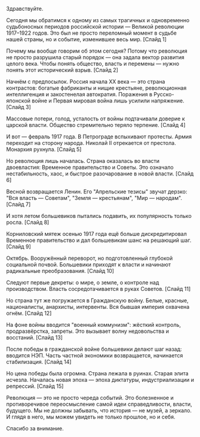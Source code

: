 Здравствуйте.

Сегодня мы обратимся к одному из самых трагичных и одновременно судьбоносных периодов российской истории — Великой революции 1917–1922 годов. Это был не просто переломный момент в судьбе нашей страны, но и событие, изменившее весь мир.
[Слайд 1]

Почему мы вообще говорим об этом сегодня? Потому что революция не просто разрушила старый порядок — она задала вектор развития целого века. Чтобы понять общество, власть и перемены — нужно понять этот исторический взрыв.
[Слайд 2]

Начнём с предпосылок. Россия начала XX века — это страна контрастов: богатые фабриканты и нищие крестьяне, революционная интеллигенция и закостенелая автократия. Поражения в Русско-японской войне и Первая мировая война лишь усилили напряжение.
[Слайд 3]

Массовые потери, голод, усталость от войны подтачивали доверие к царской власти. Общество стремительно теряло терпение.
[Слайд 4]

И вот — февраль 1917 года. В Петрограде вспыхивают протесты. Армия переходит на сторону народа. Николай II отрекается от престола. Монархия рухнула.
[Слайд 5]

Но революция лишь началась. Страна оказалась во власти двоевластия: Временное правительство и Советы. Это означало нестабильность, хаос, и быстрое разочарование в новой власти.
[Слайд 6]

Весной возвращается Ленин. Его "Апрельские тезисы" звучат дерзко: "Вся власть — Советам", "Земля — крестьянам", "Мир — народам".
[Слайд 7]

И хотя летом большевиков пытались подавить, их популярность только росла.
[Слайд 8]

Корниловский мятеж осенью 1917 года ещё больше дискредитировал Временное правительство и дал большевикам шанс на решающий шаг.
[Слайд 9]

Октябрь. Вооружённый переворот, но подготовленный глубокой социальной почвой. Большевики приходят к власти и начинают радикальные преобразования.
[Слайд 10]

Следуют первые декреты: о мире, о земле, о контроле над производством. Власть сосредотачивается в руках Советов.
[Слайд 11]

Но страна тут же погружается в Гражданскую войну. Белые, красные, националисты, анархисты, интервенты. Вся бывшая империя охвачена огнём.
[Слайд 12]

На фоне войны вводится "военный коммунизм": жёсткий контроль, продразвёрстка, запреты. Это вызывает волну недовольства и восстаний.
[Слайд 13]

После победы в гражданской войне большевики делают шаг назад: вводится НЭП. Часть частной экономики возвращается, начинается стабилизация.
[Слайд 14]

Но цена победы была огромна. Страна лежала в руинах. Старая элита исчезла. Началась новая эпоха — эпоха диктатуры, индустриализации и репрессий.
[Слайд 15]

Революция — это не просто череда событий. Это болезненное и противоречивое переосмысление самой идеи справедливости, власти, будущего. Мы не должны забывать, что история — не музей, а зеркало. И глядя в него, мы можем увидеть не только прошлое, но и себя.

Спасибо за внимание.
